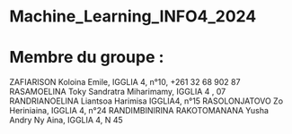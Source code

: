 # Machine_Learning_INFO4_2024

# Membre du groupe : 
  ZAFIARISON Koloina Emile, IGGLIA 4, n°10, +261 32 68 902 87
  RASAMOELINA Toky Sandratra Miharimamy, IGGLIA 4 , 07
  RANDRIANOELINA Liantsoa Harimisa IGGLIA4, n°15
  RASOLONJATOVO Zo Heriniaina, IGGLIA 4, n°24
  RANDIMBINIRINA RAKOTOMANANA Yusha Andry Ny Aina, IGGLIA 4, N 45
